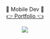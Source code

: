 <p align="center">
  🔅 Mobile Dev 🔅 <br />
 <a href="https://portfolio-beryl-ten-26.vercel.app" > 👉 Portfolio 👈 </a> 
</p>

<div align="center">
 <a href="https://www.linkedin.com/in/bruno-aiolfi-6a75b1203/" target="_blank">
  <img src="https://img.shields.io/badge/LinkedIn-0077B5?style=for-the-badge&logo=linkedin&logoColor=white" target="_blank">
 </a> 
</div>
